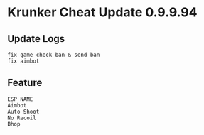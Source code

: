 # Krunker Cheat Update 0.9.9.94

## Update Logs
```
fix game check ban & send ban
fix aimbot
```

## Feature
```
ESP NAME
Aimbot
Auto Shoot
No Recoil
Bhop
```
